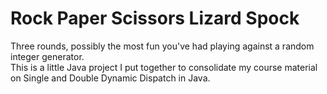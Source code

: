 # Rock Paper Scissors Lizard Spock
Three rounds, possibly the most fun you've had playing against a random integer generator.\
This is a little Java project I put together to consolidate my course material on Single and Double Dynamic Dispatch in Java.
